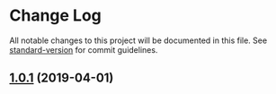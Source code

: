 # Change Log

All notable changes to this project will be documented in this file. See [standard-version](https://github.com/conventional-changelog/standard-version) for commit guidelines.

## [1.0.1](https://github.com/Opteo/google-ads-api/compare/v1.0.0...v1.0.1) (2019-04-01)
